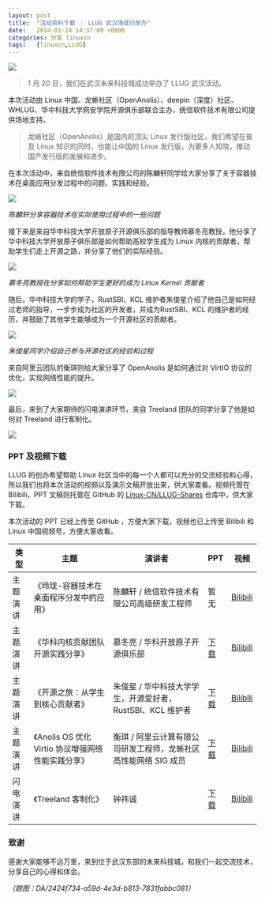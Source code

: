 ```yaml
---
layout: post
title:	"活动资料下载 ｜ LLUG 武汉场成功举办"
date:	2024-01-24 14:37:00 +0800 
categories:	分享 linuxcn 
tags:	[linuxcn,LLUG]
---
```



![](/Asserts/Images//attachment/album/202401/24/143749bl52z7i3m78c25y3.jpg)



> 1 月 20 日，我们在武汉未来科技城成功举办了 LLUG 武汉活动。


本次活动由 Linux 中国、龙蜥社区（OpenAnolis）、deepin（深度）社区、WHLUG、华中科技大学网安学院开源俱乐部联合主办，统信软件技术有限公司提供场地支持。



> 龙蜥社区（OpenAnolis）是国内的顶尖 Linux 发行版社区，我们希望在普及 Linux 知识的同时，也能让中国的 Linux 发行版，为更多人知晓，推动国产发行版的发展和进步。


在本次活动中，来自统信软件技术有限公司的陈麟轩同学给大家分享了关于容器技术在桌面应用分发过程中的问题、实践和经验。


![](/Asserts/Images//attachment/album/202401/24/142735wzffffe2jufle9gj.jpg)


*陈麟轩分享容器技术在实际使用过程中的一些问题*


接下来是来自华中科技大学开放原子开源俱乐部的指导教师慕冬亮教授，他分享了华中科技大学开放原子俱乐部是如何帮助高校学生成为 Linux 内核的贡献者，帮助学生们走上开源之路，并分享了他们的实际经验。


![](/Asserts/Images//attachment/album/202401/24/142748jz0plog0ss97iddb.jpg)


*慕冬亮教授在分享如何帮助学生更好的成为 Linux Kernel 贡献者* 


随后，华中科技大学的学子，RustSBI、KCL 维护者朱俊星介绍了他自己是如何经过老师的指导，一步步成为社区的开发者，并成为RustSBI、KCL 的维护者的经历，并鼓励了其他学生能够成为一个开源社区的贡献者。


![](/Asserts/Images//attachment/album/202401/24/142801ltwhh0k3w3ffkvhm.jpg)


*朱俊星同学介绍自己参与开源社区的经验和过程* 


来自阿里云团队的衡琪则给大家分享了 OpenAnolis 是如何通过对 VirtIO 协议的优化，实现网络性能的提升。


![](/Asserts/Images//attachment/album/202401/24/142836zna6npuufetwsbb6.jpg)


最后，来到了大家期待的闪电演讲环节，来自 Treeland 团队的同学分享了他是如何对 Treeland 进行客制化。


![](/Asserts/Images//attachment/album/202401/24/142854zo59nkmpvs11xurx.jpg)


### PPT 及视频下载


LLUG 的创办希望帮助 Linux 社区当中的每一个人都可以充分的交流经验和心得，所以我们也将本次活动的视频以及演示文稿开放出来，供大家查看。视频托管在 Bilibili，PPT 文稿则托管在 GitHub 的 [Linux-CN/LLUG-Shares](https://github.com/Linux-CN/LLUG-Shares/tree/main/Wuhan/2024.01-UnionTech) 仓库中，供大家下载。


本次活动的 PPT 已经上传至 GitHub ，方便大家下载，视频也已上传至 Bilibili 和 Linux 中国视频号，方便大家收看。




| 类型 | 主题 | 演讲者 | PPT | 视频 |
| --- | --- | --- | --- | --- |
| 主题演讲 | 《玲珑-容器技术在桌面程序分发中的应用》 | 陈麟轩 / 统信软件技术有限公司高级研发工程师 | 暂无 | [Bilibili](https://www.bilibili.com/video/BV18c411x7q8/) |
| 主题演讲 | 《华科内核贡献团队开源实践分享》 | 慕冬亮 / 华科开放原子开源俱乐部 | [下载](https://github.com/Linux-CN/LLUG-Shares/blob/main/Wuhan/2024.01-UnionTech/%E5%8D%8E%E7%A7%91%E5%86%85%E6%A0%B8%E8%B4%A1%E7%8C%AE%E5%9B%A2%E9%98%9F%E5%BC%80%E6%BA%90%E5%AE%9E%E8%B7%B5%E5%88%86%E4%BA%AB.pdf) | [Bilibili](https://www.bilibili.com/video/BV1sQ4y1c7xv/) |
| 主题演讲 | 《开源之旅：从学生到核心贡献者》 | 朱俊星 / 华中科技大学学生，开源爱好者，RustSBI、KCL 维护者 | [下载](https://github.com/Linux-CN/LLUG-Shares/blob/main/Wuhan/2024.01-UnionTech/%E5%BC%80%E6%BA%90%E7%BB%8F%E5%8E%86%E5%88%86%E4%BA%AB.pdf) | [Bilibili](https://www.bilibili.com/video/BV1Si4y1W72c/) |
| 主题演讲 | 《Anolis OS 优化 Virtio 协议增强网络性能实践分享》 | 衡琪 / 阿里云计算有限公司研发工程师，龙蜥社区高性能网络 SIG 成员 | [下载](https://github.com/Linux-CN/LLUG-Shares/blob/main/Wuhan/2024.01-UnionTech/Anolis%20OS%20%E4%BC%98%E5%8C%96%20Virtio%20%E5%8D%8F%E8%AE%AE%E5%A2%9E%E5%BC%BA%E7%BD%91%E7%BB%9C%E6%80%A7%E8%83%BD%E5%AE%9E%E8%B7%B5%E5%88%86%E4%BA%AB.pdf) | [Bilibili](https://www.bilibili.com/video/BV17K4y1i7P2/) |
| 闪电演讲 | 《Treeland 客制化》 | 钟祎诚 | [下载](https://github.com/Linux-CN/LLUG-Shares/blob/main/Wuhan/2024.01-UnionTech/treeland%E5%AE%A2%E5%88%B6%E5%8C%96.pdf) | [Bilibili](https://www.bilibili.com/video/BV1vg4y127yr/) |


### 致谢


感谢大家能够不远万里，来到位于武汉东部的未来科技城，和我们一起交流技术，分享自己的心得和体会。


*（题图：DA/2424f734-a59d-4e3d-b813-7831fabbc081）*
